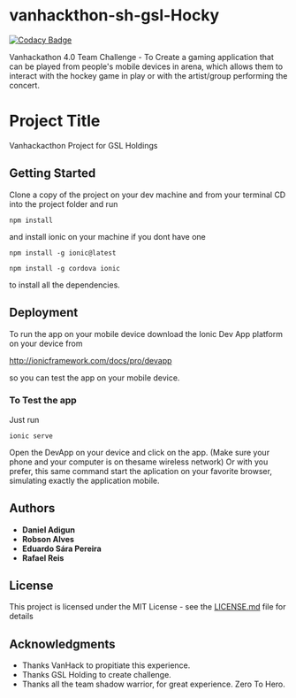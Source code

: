 # vanhackthon-sh-gsl-Hocky

[![Codacy Badge](https://api.codacy.com/project/badge/Grade/ea75f7172f4a4571857db76b55c20b01)](https://www.codacy.com/app/danadigun/vanhackthon-sh-gsl-Hocky?utm_source=github.com&utm_medium=referral&utm_content=danadigun/vanhackthon-sh-gsl-Hocky&utm_campaign=badger)

Vanhackathon 4.0 Team Challenge - To Create a gaming application that can be played from people's mobile devices in arena, which allows them to interact with the hockey game in play or with the artist/group performing the concert.

# Project Title

Vanhackacthon Project for GSL Holdings

## Getting Started

Clone a copy of the project on your dev machine and from your terminal CD into the project folder and run 


```
npm install
```
and install ionic on your machine if you dont have one 

```
npm install -g ionic@latest
```
```
npm install -g cordova ionic
```

to install all the dependencies. 

## Deployment
To run the app on your mobile device download the Ionic Dev App platform on your device from

http://ionicframework.com/docs/pro/devapp

so you can test the app on your mobile device.

### To Test the app

Just run

```
ionic serve 
```
Open the DevApp on your device and click on the app. (Make sure your phone and your computer is on thesame wireless network)
Or with you prefer, this same command start the aplication on your favorite browser, simulating exactly the application mobile.


## Authors

* **Daniel Adigun** 
* **Robson Alves** 
* **Eduardo Sára Pereira** 
* **Rafael Reis** 


## License

This project is licensed under the MIT License - see the [LICENSE.md](LICENSE.md) file for details

## Acknowledgments

* Thanks VanHack to propitiate this experience.
* Thanks GSL Holding to create challenge.
* Thanks all the team shadow warrior, for great experience. Zero To Hero.
